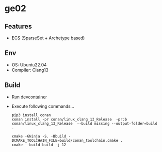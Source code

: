 # ge02

## Features

- ECS (SparseSet + Archetype based)

## Env

- OS: Ubuntu22.04
- Compiler: Clang13

## Build

- Run [devcontainer](https://code.visualstudio.com/docs/devcontainers/create-dev-container)
- Execute following commands...

  ```shell
  pip3 install conan
  conan install -pr conan/linux_clang_13_Release  -pr:b conan/linux_clang_13_Release  --build missing --output-folder=build .

  cmake -GNinja -S. -Bbuild -DCMAKE_TOOLCHAIN_FILE=build/conan_toolchain.cmake .
  cmake --build build -j 12
  ```
